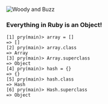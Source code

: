 ![Woody and Buzz](images/objects_everywhere.jpg)

### Everything in Ruby is an Object!

```
[1] pry(main)> array = []
=> []
[2] pry(main)> array.class
=> Array
[3] pry(main)> Array.superclass
=> Object
[4] pry(main)> hash = {}
=> {}
[5] pry(main)> hash.class
=> Hash
[6] pry(main)> Hash.superclass
=> Object
```
